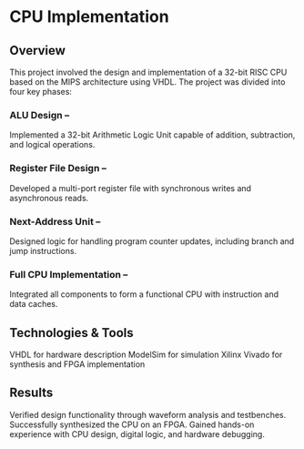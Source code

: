 # CPU Implementation
## Overview 
This project involved the design and implementation of a 32-bit RISC CPU based on the MIPS architecture using VHDL. The project was divided into four key phases:

### ALU Design – 
Implemented a 32-bit Arithmetic Logic Unit capable of addition, subtraction, and logical operations.
### Register File Design – 
Developed a multi-port register file with synchronous writes and asynchronous reads.
### Next-Address Unit – 
Designed logic for handling program counter updates, including branch and jump instructions.
### Full CPU Implementation – 
Integrated all components to form a functional CPU with instruction and data caches.

## Technologies & Tools
VHDL for hardware description
ModelSim for simulation
Xilinx Vivado for synthesis and FPGA implementation

## Results
Verified design functionality through waveform analysis and testbenches.
Successfully synthesized the CPU on an FPGA.
Gained hands-on experience with CPU design, digital logic, and hardware debugging.

